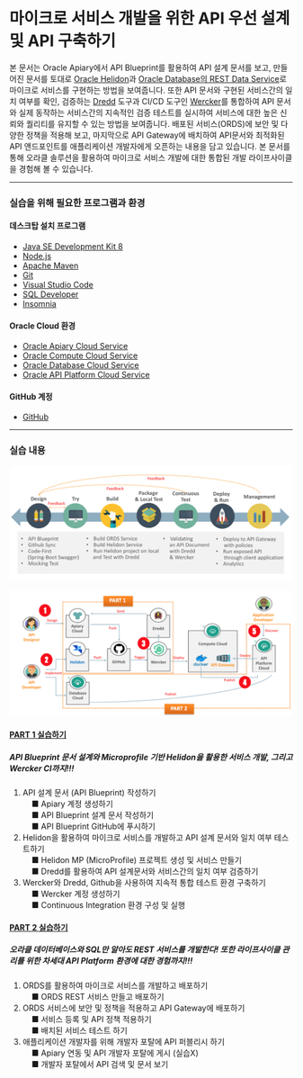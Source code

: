 # 마이크로 서비스 개발을 위한 API 우선 설계 및 API 구축하기

본 문서는 Oracle Apiary에서 API Blueprint를 활용하여 API 설계 문서를 보고, 만들어진 문서를 토대로 [Oracle Helidon](http://helidon.io)과 [Oracle Database의 REST Data Service](https://www.oracle.com/database/technologies/appdev/rest.html)로 마이크로 서비스를 구현하는 방법을 보여줍니다. 
또한 API 문서와 구현된 서비스간의 일치 여부를 확인, 검증하는 [Dredd](https://github.com/apiaryio/dredd) 도구과 CI/CD 도구인 [Wercker](https://app.wercker.com/)를 통합하여 API 문서와 실제 동작하는 서비스간의 지속적인 검증 테스트를 실시하여 서비스에 대한 높은 신뢰와 퀄리티를 유지할 수 있는 방법을 보여줍니다.
배포된 서비스(ORDS)에 보안 및 다양한 정책을 적용해 보고, 마지막으로 API Gateway에 배치하여 API문서와 최적화된 API 앤드포인트를 애플리케이션 개발자에게 오픈하는 내용을 담고 있습니다.
본 문서를 통해 오라클 솔루션을 활용하여 마이크로 서비스 개발에 대한 통합된 개발 라이프사이클을 경험해 볼 수 있습니다.

***

### 실습을 위해 필요한 프로그램과 환경
#### 데스크탑 설치 프로그램
* [Java SE Development Kit 8](https://www.oracle.com/technetwork/java/javase/downloads/jdk8-downloads-2133151.html)
* [Node.js](https://nodejs.org/ko/download)
* [Apache Maven](https://maven.apache.org/download.cgi)
* [Git](https://git-scm.com/download/win)
* [Visual Studio Code](https://code.visualstudio.com/download)
* [SQL Developer](https://www.oracle.com/technetwork/developer-tools/sql-developer/downloads/index.html)
* [Insomnia](https://insomnia.rest/download)

#### Oracle Cloud 환경
* [Oracle Apiary Cloud Service](https://apiary.io)
* [Oracle Compute Cloud Service](https://cloud.oracle.com/ko_KR/compute)
* [Oracle Database Cloud Service](https://cloud.oracle.com/ko_KR/database)
* [Oracle API Platform Cloud Service](https://cloud.oracle.com/ko_KR/api-platform)

#### GitHub 계정
* [GitHub](https://github.com)

***

### 실습 내용
![Scenario1](images/api_first_design_scenario_0.png)

![Scenario2](images/api_first_design_scenario.png)
#### [PART 1 실습하기](HOL-PART1.md)
##### API Blueprint 문서 설계와 Microprofile 기반 Helidon을 활용한 서비스 개발, 그리고 Wercker CI까지!!!
1. API 설계 문서 (API Blueprint) 작성하기  
&nbsp;&nbsp;&nbsp;&nbsp;■ Apiary 계정 생성하기  
&nbsp;&nbsp;&nbsp;&nbsp;■ API Blueprint 설계 문서 작성하기  
&nbsp;&nbsp;&nbsp;&nbsp;■ API Blueprint GitHub에 푸시하기  
2. Helidon을 활용하여 마이크로 서비스를 개발하고 API 설계 문서와 일치 여부 테스트하기  
&nbsp;&nbsp;&nbsp;&nbsp;■ Helidon MP (MicroProfile) 프로젝트 생성 및 서비스 만들기  
&nbsp;&nbsp;&nbsp;&nbsp;■ Dredd를 활용하여 API 설계문서와 서비스간의 일치 여부 검증하기  
3. Wercker와 Dredd, Github을 사용하여 지속적 통합 테스트 환경 구축하기  
&nbsp;&nbsp;&nbsp;&nbsp;■ Wercker 계정 생성하기  
&nbsp;&nbsp;&nbsp;&nbsp;■ Continuous Integration 환경 구성 및 실행  

#### [PART 2 실습하기](HOL-PART2.md)
##### 오라클 데이터베이스와 SQL만 알아도 REST 서비스를 개발한다! 또한 라이프사이클 관리를 위한 차세대 API Platform 환경에 대한 경험까지!!!
1. ORDS를 활용하여 마이크로 서비스를 개발하고 배포하기  
&nbsp;&nbsp;&nbsp;&nbsp;■ ORDS REST 서비스 만들고 배포하기  
2. ORDS 서비스에 보안 및 정책을 적용하고 API Gateway에 배포하기  
&nbsp;&nbsp;&nbsp;&nbsp;■ 서비스 등록 및 API 정책 적용하기  
&nbsp;&nbsp;&nbsp;&nbsp;■ 배치된 서비스 테스트 하기  
3. 애플리케이션 개발자를 위해 개발자 포탈에 API 퍼블리시 하기  
&nbsp;&nbsp;&nbsp;&nbsp;■ Apiary 연동 및 API 개발자 포탈에 게시 (실습X)  
&nbsp;&nbsp;&nbsp;&nbsp;■ 개발자 포탈에서 API 검색 및 문서 보기  
